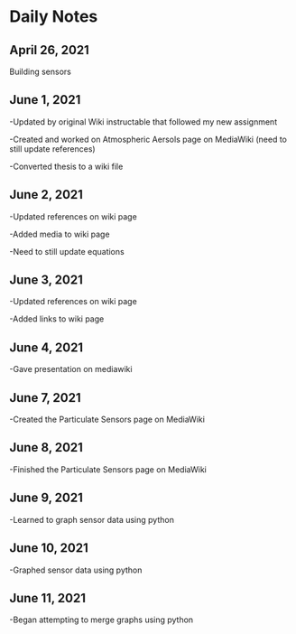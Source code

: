 # Daily Notes
## April 26, 2021
Building sensors
## June 1, 2021
-Updated by original Wiki instructable that followed my new assignment
<p> -Created and worked on Atmospheric Aersols page on MediaWiki (need to still update references) <p/>
-Converted thesis to a wiki file
<p> </p>

## June 2, 2021
<p> -Updated references on wiki page </p>
<p> -Added media to wiki page </p>
<p> -Need to still update equations </p>

## June 3, 2021
<p> -Updated references on wiki page </p>
<p> -Added links to wiki page </p>

## June 4, 2021
<p> -Gave presentation on mediawiki </p>

## June 7, 2021
<p> -Created the Particulate Sensors page on MediaWiki </p>


## June 8, 2021
<p> -Finished the Particulate Sensors page on MediaWiki </p>

## June 9, 2021
<p> -Learned to graph sensor data using python </p>

## June 10, 2021
<p> -Graphed sensor data using python </p>

## June 11, 2021
<p> -Began attempting to merge graphs using python </p>

